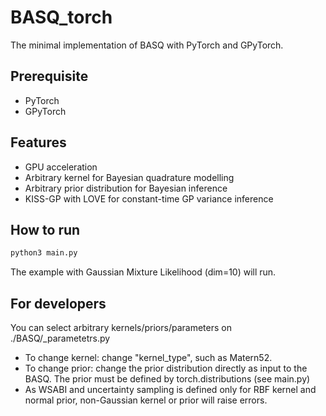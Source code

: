 # BASQ_torch

The minimal implementation of BASQ with PyTorch and GPyTorch. 

## Prerequisite
- PyTorch
- GPyTorch

## Features
- GPU acceleration
- Arbitrary kernel for Bayesian quadrature modelling
- Arbitrary prior distribution for Bayesian inference
- KISS-GP with LOVE for constant-time GP variance inference

## How to run
```python
python3 main.py
```

The example with Gaussian Mixture Likelihood (dim=10) will run.

## For developers
You can select arbitrary kernels/priors/parameters on ./BASQ/_parametetrs.py
- To change kernel: change "kernel_type", such as Matern52.
- To change prior: change the prior distribution directly as input to the BASQ. The prior must be defined by torch.distributions (see main.py)
- As WSABI and uncertainty sampling is defined only for RBF kernel and normal prior, non-Gaussian kernel or prior will raise errors.
